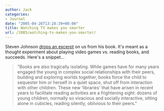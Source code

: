 ```yaml
---
author: Jack
categories:
- Journal
date: "2005-04-26T13:28:39+00:00"
title: Watching TV makes you smarter
url: /2005/watching-tv-makes-you-smarter/
---
```


Steven Johnson [drops an excerpt][1] on us from his book. It's meant as a thought experiment about playing video games vs. reading books, and succeeds. Here's a snippet&#8230;

> 
> 
> "Books are also tragically isolating. While games have for many years engaged the young in complex social relationships with their peers, building and exploring worlds together, books force the child to sequester him or herself in a quiet space, shut off from interaction with other children. These new &#8216;libraries' that have arisen in recent years to facilitate reading activities are a frightening sight: dozens of young children, normally so vivacious and socially interactive, sitting alone in cubicles, reading silently, oblivious to their peers."
> 
>

 [1]: http://www.stevenberlinjohnson.com/movabletype/archives/000248.html
